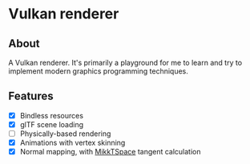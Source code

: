 # Vulkan renderer

## About
A Vulkan renderer. It's primarily a playground for me to learn and try to implement modern graphics programming techniques. 

## Features
- [x] Bindless resources
- [x] glTF scene loading
- [ ] Physically-based rendering
- [x] Animations with vertex skinning
- [x] Normal mapping, with [MikkTSpace](https://github.com/mmikk/MikkTSpace) tangent calculation
